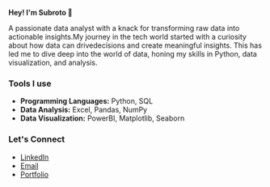 **Hey! I'm Subroto 👋** 

A passionate data analyst with a knack for transforming raw data into actionable insights.My journey in the tech world started with a curiosity about how data can drivedecisions and create meaningful insights. This has led me to dive deep into the world of data, honing my skills in Python, data visualization, and analysis.

### Tools I use

- **Programming Languages:** Python, SQL
- **Data Analysis:** Excel, Pandas, NumPy
- **Data Visualization:** PowerBI, Matplotlib, Seaborn


### Let's Connect

- [LinkedIn](https://www.linkedin.com/in/subroto-dutta-b1342217b/)
- [Email](mailto:subrotodutta21@gmail.com)
- [Portfolio](https://www.datascienceportfol.io/subroto_dutta)
